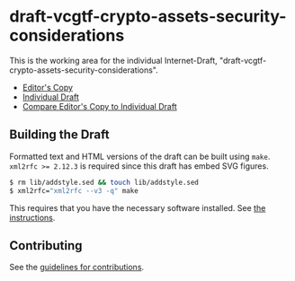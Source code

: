 # draft-vcgtf-crypto-assets-security-considerations

This is the working area for the individual Internet-Draft, "draft-vcgtf-crypto-assets-security-considerations".

* [Editor's Copy](https://cgtf.github.io/draft-crypto-assets-security-considerations/#go.draft-vcgtf-crypto-assets-exchange-security-considerations.html)
* [Individual Draft](https://tools.ietf.org/html/draft-vcgtf-crypto-assets-security-considerations)
* [Compare Editor's Copy to Individual Draft](https://cgtf.github.io/draft-crypto-assets-security-considerations/#go.draft-vcgtf-crypto-assets-exchange-security-considerations.diff)

## Building the Draft

Formatted text and HTML versions of the draft can be built using `make`.
`xml2rfc >= 2.12.3` is required since this draft has embed SVG figures.

```sh
$ rm lib/addstyle.sed && touch lib/addstyle.sed
$ xml2rfc="xml2rfc --v3 -q" make
```

This requires that you have the necessary software installed.  See
[the instructions](https://github.com/martinthomson/i-d-template/blob/master/doc/SETUP.md).


## Contributing

See the
[guidelines for contributions](https://github.com/cgtf/draft-crypto-assets-security-considerations/blob/master/CONTRIBUTING.md).
